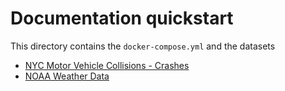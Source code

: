 # Documentation quickstart

This directory contains the `docker-compose.yml` and the datasets
- [NYC Motor Vehicle Collisions - Crashes](https://data.cityofnewyork.us/Public-Safety/Motor-Vehicle-Collisions-Crashes/h9gi-nx95)
- [NOAA Weather Data](https://www.ncdc.noaa.gov/cdo-web/datatools/lcd)

